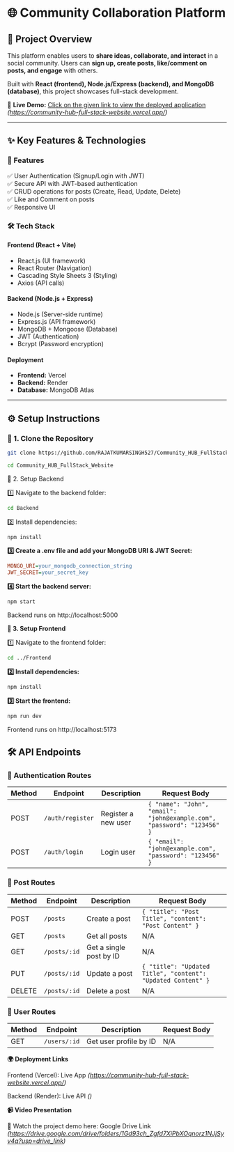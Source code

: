 # 🌐 Community Collaboration Platform  

## 🚀 Project Overview  
This platform enables users to **share ideas, collaborate, and interact** in a social community. Users can **sign up, create posts, like/comment on posts, and engage** with others.  

Built with **React (frontend), Node.js/Express (backend), and MongoDB (database)**, this project showcases full-stack development.  

🔗 **Live Demo:** [Click on the given link to view the deployed application](#) *(https://community-hub-full-stack-website.vercel.app/)*  

---

## ✨ Key Features & Technologies  

### 🌟 Features  
✅ User Authentication (Signup/Login with JWT)  
✅ Secure API with JWT-based authentication  
✅ CRUD operations for posts (Create, Read, Update, Delete)  
✅ Like and Comment on posts  
✅ Responsive UI  

### 🛠️ Tech Stack  
#### **Frontend (React + Vite)**
- React.js (UI framework)
- React Router (Navigation)
- Cascading Style Sheets 3 (Styling)
- Axios (API calls)

#### **Backend (Node.js + Express)**
- Node.js (Server-side runtime)
- Express.js (API framework)
- MongoDB + Mongoose (Database)
- JWT (Authentication)
- Bcrypt (Password encryption)

#### **Deployment**
- **Frontend:** Vercel  
- **Backend:** Render  
- **Database:** MongoDB Atlas  

---

## ⚙️ Setup Instructions  

### 🔹 1. Clone the Repository  
```bash
git clone https://github.com/RAJATKUMARSINGH527/Community_HUB_FullStack_Website.git

cd Community_HUB_FullStack_Website
```
🔹 2. Setup Backend

1️⃣ Navigate to the backend folder:

```bash
cd Backend

```

2️⃣ Install dependencies:

```bash
npm install

```
**3️⃣ Create a .env file and add your MongoDB URI & JWT Secret:**

```ini
MONGO_URI=your_mongodb_connection_string
JWT_SECRET=your_secret_key
```

**4️⃣ Start the backend server:**

```bash
npm start

```
Backend runs on http://localhost:5000

**🔹 3. Setup Frontend**

1️⃣ Navigate to the frontend folder:

```bash
cd ../Frontend

```

**2️⃣ Install dependencies:**

```bash
npm install

```

**3️⃣ Start the frontend:**

```bash
npm run dev

```
Frontend runs on http://localhost:5173

## 🛠️ API Endpoints  

### 🔹 Authentication Routes
| Method | Endpoint | Description | Request Body |
|--------|---------|-------------|--------------|
| POST | `/auth/register` | Register a new user | `{ "name": "John", "email": "john@example.com", "password": "123456" }` |
| POST | `/auth/login` | Login user | `{ "email": "john@example.com", "password": "123456" }` |

### 🔹 Post Routes
| Method | Endpoint | Description | Request Body |
|--------|---------|-------------|--------------|
| POST | `/posts` | Create a post | `{ "title": "Post Title", "content": "Post Content" }` |
| GET | `/posts` | Get all posts | N/A |
| GET | `/posts/:id` | Get a single post by ID | N/A |
| PUT | `/posts/:id` | Update a post | `{ "title": "Updated Title", "content": "Updated Content" }` |
| DELETE | `/posts/:id` | Delete a post | N/A |

### 🔹 User Routes
| Method | Endpoint | Description | Request Body |
|--------|---------|-------------|--------------|
| GET | `/users/:id` | Get user profile by ID | N/A |


**🌍 Deployment Links**

Frontend (Vercel): Live App *(https://community-hub-full-stack-website.vercel.app/)* 

Backend (Render): Live API *()* 


**📹 Video Presentation**

🎥 Watch the project demo here: Google Drive Link *(https://drive.google.com/drive/folders/1Gd93ch_Zgfd7XiPbXOqnorz1NJjSyv4q?usp=drive_link)* 

